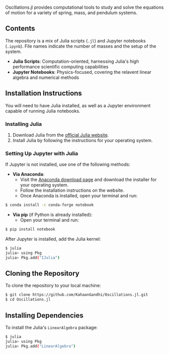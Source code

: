 Oscillations.jl provides computational tools to study and solve the equations of motion for a variety of spring, mass, and pendulum systems.

## Contents
The repository is a mix of Julia scripts (`.jl`) and Jupyter notebooks (`.ipynb`). File names indicate the number of masses and the setup of the system. 
- **Julia Scripts**: Computation-oriented, harnessing Julia's high performance scientific computing capabilities
- **Jupyter Notebooks**: Physics-focused, covering the relavent linear algebra and numerical methods
## Installation Instructions
You will need to have Julia installed, as well as a Jupyter environment capable of running Julia notebooks.

### Installing Julia

1. Download Julia from the [official Julia website](https://julialang.org/downloads/).
2. Install Julia by following the instructions for your operating system.

### Setting Up Jupyter with Julia

If Jupyter is not installed, use one of the following methods:

- **Via Anaconda**:
  - Visit the [Anaconda download page](https://www.anaconda.com/products/individual) and download the installer for your operating system.
  - Follow the installation instructions on the website.
  - Once Anaconda is installed, open your terminal and run:
```bash
$ conda install -c conda-forge notebook
```

- **Via pip** (if Python is already installed):
  - Open your terminal and run:
```bash
$ pip install notebook
```

After Jupyter is installed, add the Julia kernel:
```bash
$ julia
julia> using Pkg
julia> Pkg.add("IJulia")
```

## Cloning the Repository

To clone the repository to your local machine:

```bash
$ git clone https://github.com/KahaanGandhi/Oscillations.jl.git
$ cd Oscillations.jl
```

## Installing Dependencies

To install the Julia's `LinearAlgebra` package:

```bash
$ julia
julia> using Pkg
julia> Pkg.add("LinearAlgebra")
```




